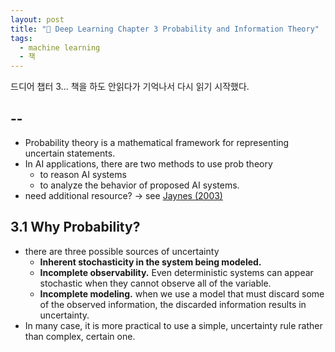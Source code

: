 ```yaml
---
layout: post
title: "📗 Deep Learning Chapter 3 Probability and Information Theory"
tags:
  - machine learning
  - 책
---
```


드디어 챕터 3... 책을 하도 안읽다가 기억나서 다시 읽기 시작했다.

## --

* Probability theory is a mathematical framework for representing uncertain statements.
* In AI applications, there are two methods to use prob theory
  * to reason AI systems
  * to analyze the behavior of proposed AI systems.
* need additional resource? -> see [Jaynes (2003)](https://www.amazon.com/Probability-Theory-Science-T-Jaynes/dp/0521592712)

## 3.1 Why Probability?

* there are three possible sources of uncertainty
  * **Inherent stochasticity in the system being modeled.**
  * **Incomplete observability.** Even deterministic systems can appear stochastic when they cannot observe all of the variable.
  * **Incomplete modeling.** when we use a model that must discard some of the observed information, the discarded information results in uncertainty.
* In many case, it is more practical to use a simple, uncertainty rule rather than complex, certain one.
